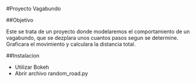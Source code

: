 #Proyecto Vagabundo

##Objetivo

Este se trata de un proyecto donde modelaremos el comportamiento de un vagabundo, que se dezplara unos cuantos pasos segun se determine. Graficara el movimiento y calculara la distancia total.

##Instalacion

- Utilizar Bokeh
- Abrir archivo random_road.py
